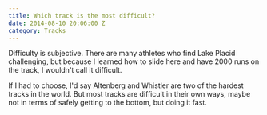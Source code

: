 ```yaml
---
title: Which track is the most difficult?
date: 2014-08-10 20:06:00 Z
category: Tracks
---
```


Difficulty is subjective. There are many athletes who find Lake Placid challenging, but because I learned how to slide here and have 2000 runs on the track, I wouldn't call it difficult.

If I had to choose, I'd say Altenberg and Whistler are two of the hardest tracks in the world. But most tracks are difficult in their own ways, maybe not in terms of safely getting to the bottom, but doing it fast.

